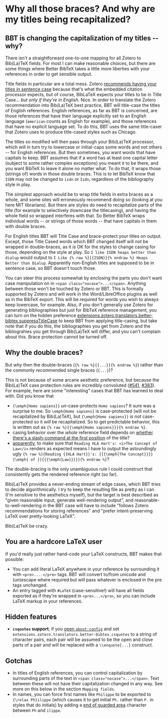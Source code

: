 # Why all those braces? And why are my titles being recapitalized?

## BBT is changing the capitalization of my titles -- why?

There isn't a straightforward one-to-one mapping for all Zotero to Bib(La)TeX fields. For most I can make reasonable
choices, but there are some things where Better BibTeX takes a little more liberties with your references in order to
get sensible output.

Title fields in particular are a total mess. Zotero [recommends having your titles in sentence
case](https://zotero-manual.github.io/zotero-manual/adding-items#sentence-and-title-case) because that's what the
embedded citation processor expects, but of course, BibLaTeX expects your titles to be in Title Case... *but only if
they're in English*. Nice. In order to translate the Zotero recommendation into Bib(La)TeX best practice, BBT will
title-case the titles of English references. English references, as far as BBT is concerned, are those references that
have their language explicitly set to an English language (`american` counts as English for example), and those
references that have no explicit language set. To do this, BBT uses the same title-caser that Zotero uses to produce
title-cased styles such as Chicago.

The titles so modified will then pass through your Bib(La)TeX processor, which will in turn try to lowercase or
initial-caps some words and not others -- for English references. But then sometimes, you want words that have capitals
to keep. BBT assumes that if a word has at least one capital letter (subject to some rather complex exceptions)
you meant it to be there, and you want BibTeX to leave it alone no matter what. To do that, it
wraps those (strings of) words in those double braces. This is to let BibTeX know that `ISDN` may not be changed to
`isdn` or `Isdn`, regardless of the bibliography style in play.

The simplest approach would be to wrap title fields in extra braces as a whole, and some sites will erroneously
recommend doing so (looking at you here MIT librarians). But there are styles do need to recapitalize parts of the
title (for example to selectively downcase the titlecasing), and having the whole field so wrapped interferes with that. So Better BibTeX wraps individual words -- or strings
of those words -- that have capitals in them with double braces.

For English titles BBT will Title Case and brace-protect your titles on output. Except, those Title Cased words which BBT changed itself will *not* be wrapped in double-braces,
as it *is* OK for the styles to change casing for those, depending on the style at play. So `I like ISDN heaps better
than dialup` would output to `I Like {% raw %}{{ISDN}}{% endraw %} Heaps Better than Dialup`. Apparently non-English titles are supposed to
be in sentence case, so BBT doesn't touch those.

You can steer this process somewhat by enclosing the parts you don't want case manipulation on in `<span
class="nocase">...</span>`. Anything between those won't be touched by Zotero or BBT. This is formally supported by
Zotero and will work in the Word/LibreOffice plugins as well as in the BibTeX export. This will be required for words
you wish to always keep lowercase, for example.  Also, if
you don't generally use Zotero for generating bibliographies but just for BibTeX reference management, you can turn on the hidden
preference
[extensions.zotero.translators.better-bibtex.suppressTitleCase](configuration#suppresstitlecase)
to keep BBT from applying title-casing, but take note that if you do this, the
bibliographies you get from Zotero and the bibliograhies you get through Bib(La)TeX will differ, and you can't complain
about this. Brace protection cannot be turned off.

## Why the double braces?

But why then the double-braces (`{% raw %}{{...}}{% endraw %}`) rather than the commonly recommended single braces (`{...}`)?

This is not because of some arcane aesthetic preference, but because the Bib(La)TeX case protection rules are incredibly
convoluted ([#541](https://github.com/retorquere/zotero-better-bibtex/issues/541),
[#383](https://github.com/retorquere/zotero-better-bibtex/issues/383)). For example, here are some "interesting" cases
that BBT has learned to deal with. Did you know that

* `{\emph{Homo sapiens}}` *un*-case-protects `Homo sapiens`? It sure was a surprise to me.  So
  `\emph{Homo sapiens}` is case-protected (will not be recapitalized by Bib(La)TeX), but `{\emph{Homo sapiens}}` *is not* case-protected so it *will* be recapitalized. So to get
  predictable behavior, this is written out as `{% raw %}{{\emph{Homo sapiens}}}{% endraw %}`.
* casing behavior over the *whole* reference field depends on [whether there's a slash-command at the first position](https://github.com/retorquere/zotero-better-bibtex/issues/541#issuecomment-240156274) of the title? 
* [apparently](https://github.com/retorquere/zotero-better-bibtex/issues/541#issuecomment-240999396), to make sure that `Reading HLA Hart's: <i>The Concept of Law</i>` renders as expected means I have to output the astoundingly ugly `{% raw %}{Reading {{HLA Hart}}'s: {{{\emph{The Concept}}}}{\emph{ of }}{{{\emph{Law}}}}}{% endraw %}`?

The double-bracing is the only unambiguous rule I could construct that consistently gets the rendered reference right (so far).

Bib(La)TeX provides a never-ending stream of edge cases, which BBT tries to decide algorithmically. I try to keep the resulting file as pretty as I can (I'm sensitive to the aesthetics myself), but the target is best described as "given reasonable input, generate well-rendering output", and reasonable-to-well-rendering in the BBT case will have to include "follows Zotero recommendations for storing references" and "prefer intent-preserving LaTeX over pretty-looking LaTeX".

Bib(La)TeX be crazy.

## You are a hardcore LaTeX user

If you'd really just rather hand-code your LaTeX constructs, BBT makes that possible:

* You can add literal LaTeX anywhere in your reference by surrounding it with `<pre>....</pre>` tags. BBT will
  convert to/from unicode and (un)escape where required but will pass whatever is enclosed in the pre tags unchanged.
* An entry tagged with `#LaTeX` (case-sensitive!) will have all fields exported as if they're wrapped in
  `<pre>...</pre>`, so you can include LaTeX markup in your references. <!-- If you enable "Raw BibTeX import" in the preferences, BibTeX imports will not be
  escaped on import, and will automatically be tagged for raw export. -->
  


## Hidden features

* **`csquotes` support**; if you [open `about:config`](Configuration#hidden-preferences) and set
  `extensions.zotero.translators.better-bibtex.csquotes` to a string of character pairs, each pair will be assumed to be
  the open and close parts of a pair and will be replaced with a `\\enquote{...}` construct.
  
## Gotchas

* In titles of English references, you can control capitalization by surrounding parts of the text in `<span
  class="nocase">...</span>`. Text between these will not have their capitalization changed in any way. See more on this
  below in the section `Mapping fields`.
* In names, you can force first names like `Philippe` to be exported to `{\relax Ph}ilippe` (which causes it to get
  initial `Ph.` rather than `P.` in styles that do initials) by adding a [end of guarded area](http://www.fileformat.info/info/unicode/char/0097/index.htm) character between `Ph` and `ilippe`.
